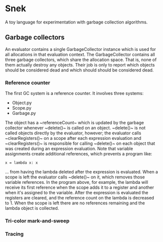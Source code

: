 # Snek

A toy language for experimentation with garbage collection algorithms.

## Garbage collectors

An evaluator contains a single GarbageCollector instance which is used
for all allocations in that evaluation context. The GarbageCollector
contains all three garbage collectors, which share the allocation
space. That is, none of them actually destroy any objects. Their job
is only to report which objects should be considered dead and which
should should be considered dead.

### Reference counter

The first GC system is a reference counter. It involves three systems:

+ Object.py
+ Scope.py
+ Garbage.py

The object has a ~referenceCount~ which is updated by the garbage
collector whenever ~delete()~ is called on an object. ~delete()~ is
not called objects directly by the evaluator, however; the evaluator
calls ~clearRegisters()~ on a scope after each expression evaluation
and ~clearRegisters()~ is responsible for calling ~delete()~ on each
object that was created during an expression evaluation. Note that
variable assignments create additional references, which prevents a
program like:

    x = lambda x: x

... from having the lambda deleted after the expression is
evaluated. When a scope is left the evaluator calls ~delete()~ on it,
which removes those variable references. In the program above, for
example, the lambda will receive its first reference when the scope
adds it to a register and another when it's assigned to the
variable. After the expression is evaluated the registers are cleared,
and the reference count on the lambda is decreased to 1. When the
scope is left there are no references remaining and the lambda object
is collected.

### Tri-color mark-and-sweep

### Tracing
